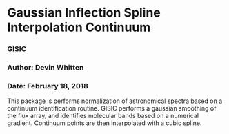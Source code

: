 # Gaussian Inflection Spline Interpolation Continuum
### GISIC
### Author: Devin Whitten
### Date: February 18, 2018

This package is performs normalization of astronomical spectra based on a continuum identification routine.
GISIC performs a gaussian smoothing of the flux array, and identifies molecular bands based on a numerical gradient. Continuum points are then interpolated with a cubic spline.

